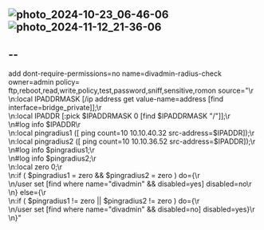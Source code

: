 ![photo_2024-10-23_06-46-06](https://github.com/user-attachments/assets/0ab92c61-dd20-4fb5-a985-54b98d7e86d3)
![photo_2024-11-12_21-36-06](https://github.com/user-attachments/assets/70e99c2b-d4b0-41f3-b6c7-cf2427b4baa2)
-
--
-
add dont-require-permissions=no name=divadmin-radius-check owner=admin policy=\
    ftp,reboot,read,write,policy,test,password,sniff,sensitive,romon source="\r\
    \n:local IPADDRMASK [/ip address get value-name=address [find interface=bridge_private]];\r\
    \n:local IPADDR [:pick \$IPADDRMASK 0 [find \$IPADDRMASK \"/\"]];\r\
    \n#log info \$IPADDR\r\
    \n:local pingradius1 ([ ping count=10 10.10.40.32 src-address=\$IPADDR]);\r\
    \n:local pingradius2 ([ ping count=10 10.10.36.52 src-address=\$IPADDR]);\r\
    \n#log info \$pingradius1;\r\
    \n#log info \$pingradius2;\r\
    \n:local zero 0;\r\
    \n:if ( \$pingradius1 = zero && \$pingradius2 = zero ) do={\r\
    \n/user set [find where name=\"divadmin\" && disabled=yes] disabled=no\r\
    \n} else={\r\
    \n:if ( \$pingradius1 != zero || \$pingradius2 != zero ) do={\r\
    \n/user set [find where name=\"divadmin\" && disabled=no] disabled=yes}\r\
    \n}"
